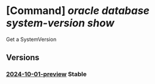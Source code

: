 # [Command] _oracle database system-version show_

Get a SystemVersion

## Versions

### [2024-10-01-preview](/Resources/mgmt-plane/L3N1YnNjcmlwdGlvbnMve30vcHJvdmlkZXJzL29yYWNsZS5kYXRhYmFzZS9sb2NhdGlvbnMve30vc3lzdGVtdmVyc2lvbnMve30=/2024-10-01-preview.xml) **Stable**

<!-- mgmt-plane /subscriptions/{}/providers/oracle.database/locations/{}/systemversions/{} 2024-10-01-preview -->
